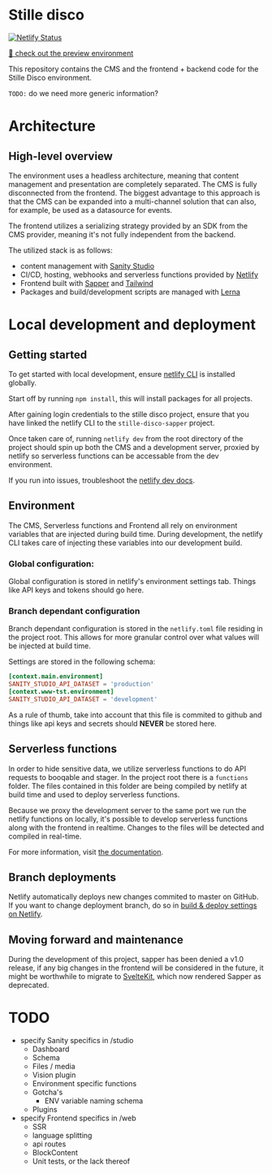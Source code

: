 

# Stille disco
[![Netlify Status](https://api.netlify.com/api/v1/badges/256c76ae-1e9a-49ee-87ec-7f63d07b35f8/deploy-status)](https://app.netlify.com/sites/stille-disco-sapper/deploys)

[🤠 check out the preview environment](https://www-tst.stilledisco.eu)

This repository contains the CMS and the frontend + backend code for the Stille Disco environment.

`TODO:` do we need more generic information?

# Architecture
## High-level overview
The environment uses a headless architecture, meaning that content management and presentation are completely separated. The CMS is fully disconnected from the frontend. The biggest advantage to this approach is that the CMS can be expanded into a multi-channel solution that can also, for example, be used as a datasource for events.

The frontend utilizes a serializing strategy provided by an SDK from the CMS provider, meaning it's not fully independent from the backend.

The utilized stack is as follows:
- content management with [Sanity Studio](https://www.sanity.io)
- CI/CD, hosting, webhooks and serverless functions provided by [Netlify](https://www.netlify.com)
- Frontend built with [Sapper](https://sapper.svelte.dev/) and [Tailwind](https://tailwindcss.com/)
- Packages and build/development scripts are managed with [Lerna](https://lerna.js.org/)

# Local development and deployment
## Getting started
To get started with local development, ensure [netlify CLI](https://docs.netlify.com/cli/get-started/#installation) is installed globally.

Start off by running `npm install`, this will install packages for all projects.

After gaining login credentials to the stille disco project, ensure that you have linked the netlify CLI to the `stille-disco-sapper` project.

Once taken care of, running `netlify dev` from the root directory of the project should spin up both the CMS and a development server, proxied by netlify so serverless functions can be accessable from the dev environment.

If you run into issues, troubleshoot the [netlify dev docs](https://docs.netlify.com/cli/get-started/#netlify-dev).


## Environment
The CMS, Serverless functions and Frontend all rely on environment variables that are injected during build time.
During development, the netlify CLI takes care of injecting these variables into our development build.

### Global configuration: 
Global configuration is stored in netlify's environment settings tab. Things like API keys and tokens should go here.

### Branch dependant configuration
Branch dependant configuration is stored in the `netlify.toml` file residing in the project root. This allows for more granular control over what values will be injected at build time.

Settings are stored in the following schema:
```toml
[context.main.environment]
SANITY_STUDIO_API_DATASET = 'production'
[context.www-tst.environment]
SANITY_STUDIO_API_DATASET = 'development'
```

As a rule of thumb, take into account that this file is commited to github and things like api keys and secrets should __NEVER__ be stored here.

## Serverless functions
In order to hide sensitive data, we utilize serverless functions to do API requests to booqable and stager. In the project root there is a `functions` folder. The files contained in this folder are being compiled by netlify at build time and used to deploy serverless functions.

Because we proxy the development server to the same port we run the netlify functions on locally, it's possible to develop serverless functions along with the frontend in realtime. Changes to the files will be detected and compiled in real-time.

For more information, visit [the documentation](https://docs.netlify.com/functions/overview/).
## Branch deployments
Netlify automatically deploys new changes commited to master on GitHub. If you want to change deployment branch, do so in [build & deploy settings on Netlify](https://www.netlify.com/docs/continuous-deployment/#branches-deploys).

## Moving forward and maintenance
During the development of this project, sapper has been denied a v1.0 release, if any big changes in the frontend will be considered in the future, it might be worthwhile to migrate to [SvelteKit](https://kit.svelte.dev/), which now rendered Sapper as deprecated.

# TODO

- specify Sanity specifics in /studio
   - Dashboard
   - Schema
   - Files / media
   - Vision plugin
   - Environment specific functions
   - Gotcha's
      - ENV variable naming schema
   - Plugins
- specify Frontend specifics in /web
   - SSR
   - language splitting
   - api routes
   - BlockContent
   - Unit tests, or the lack thereof


